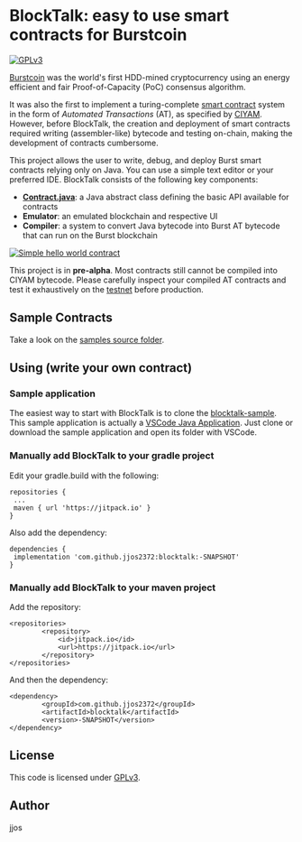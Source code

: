 # BlockTalk: easy to use smart contracts for Burstcoin
[![GPLv3](https://img.shields.io/badge/license-GPLv3-blue.svg)](LICENSE)

[Burstcoin](https://www.burst-coin.org/) was the world's first HDD-mined
cryptocurrency using an energy efficient
and fair Proof-of-Capacity (PoC) consensus algorithm.

It was also the first to implement a turing-complete [smart contract](https://www.burst-coin.org/smart-contracts)
system in the form of *Automated Transactions* (AT), as specified by [CIYAM](http://ciyam.org/at/).
However, before BlockTalk, the creation and deployment of smart contracts required writing
(assembler-like) bytecode and testing on-chain, making the development of contracts cumbersome.

This project allows the user to write, debug, and deploy Burst smart contracts relying only on Java.
You can use a simple text editor or your preferred IDE.
BlockTalk consists of the following key components:
 - **[Contract.java](src/main/java/bt/Contract.java)**: a Java abstract class defining the basic API available for contracts
 - **Emulator**: an emulated blockchain and respective UI
 - **Compiler**: a system to convert Java bytecode into Burst AT bytecode that can run on the Burst blockchain 

[![Simple hello world contract](http://img.youtube.com/vi/z06nThjLTQ0/0.jpg)](https://www.youtube.com/watch?v=z06nThjLTQ0 "BlockTalk hello world")

This project is in **pre-alpha**. Most contracts still cannot be compiled into CIYAM bytecode.
Please carefully inspect your compiled AT contracts and
test it exhaustively on the [testnet](https://burstwiki.org/wiki/Testnet) before production.


## Sample Contracts
Take a look on the [samples source folder](src/main/java/bt/sample/).

## Using (write your own contract)

### Sample application
The easiest way to start with BlockTalk is to clone the [blocktalk-sample](https://github.com/jjos2372/blocktalk-sample).
This sample application is actually a [VSCode Java Application](https://code.visualstudio.com/docs/languages/java).
Just clone or download the sample application and open its folder with VSCode.

### Manually add BlockTalk to your gradle project
Edit your gradle.build with the following:
```
repositories {
 ...
 maven { url 'https://jitpack.io' }
}
```
Also add the dependency:
```
dependencies {
 implementation 'com.github.jjos2372:blocktalk:-SNAPSHOT'
}
```

### Manually add BlockTalk to your maven project
Add the repository:
```
<repositories>
		<repository>
		    <id>jitpack.io</id>
		    <url>https://jitpack.io</url>
		</repository>
</repositories>
```
And then the dependency:
```
<dependency>
	    <groupId>com.github.jjos2372</groupId>
	    <artifactId>blocktalk</artifactId>
	    <version>-SNAPSHOT</version>
</dependency>
```

## License

This code is licensed under [GPLv3](LICENSE).

## Author

jjos
